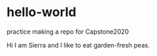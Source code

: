 # hello-world
practice making a repo for Capstone2020


Hi I am Sierra and I like to eat garden-fresh peas.
